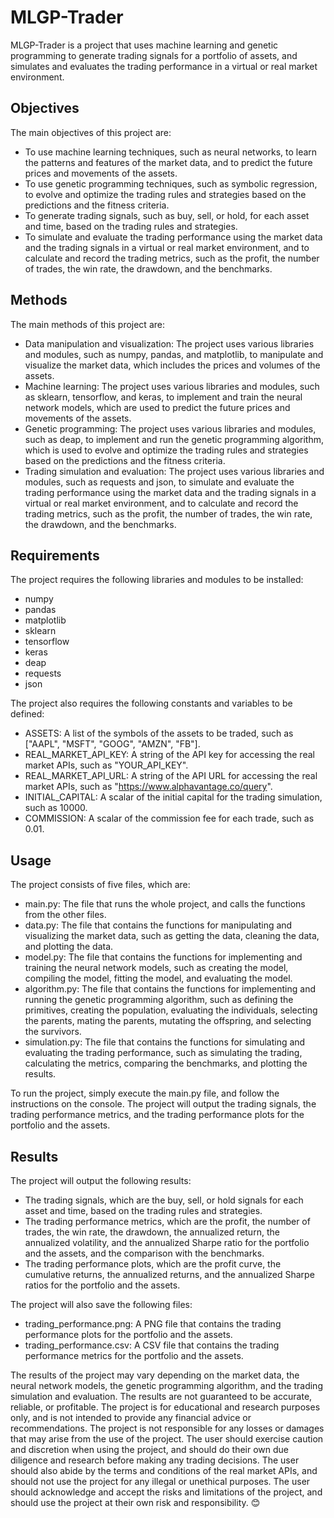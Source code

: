 # MLGP-Trader

MLGP-Trader is a project that uses machine learning and genetic programming to generate trading signals for a portfolio of assets, and simulates and evaluates the trading performance in a virtual or real market environment.

## Objectives

The main objectives of this project are:

- To use machine learning techniques, such as neural networks, to learn the patterns and features of the market data, and to predict the future prices and movements of the assets.
- To use genetic programming techniques, such as symbolic regression, to evolve and optimize the trading rules and strategies based on the predictions and the fitness criteria.
- To generate trading signals, such as buy, sell, or hold, for each asset and time, based on the trading rules and strategies.
- To simulate and evaluate the trading performance using the market data and the trading signals in a virtual or real market environment, and to calculate and record the trading metrics, such as the profit, the number of trades, the win rate, the drawdown, and the benchmarks.

## Methods

The main methods of this project are:

- Data manipulation and visualization: The project uses various libraries and modules, such as numpy, pandas, and matplotlib, to manipulate and visualize the market data, which includes the prices and volumes of the assets.
- Machine learning: The project uses various libraries and modules, such as sklearn, tensorflow, and keras, to implement and train the neural network models, which are used to predict the future prices and movements of the assets.
- Genetic programming: The project uses various libraries and modules, such as deap, to implement and run the genetic programming algorithm, which is used to evolve and optimize the trading rules and strategies based on the predictions and the fitness criteria.
- Trading simulation and evaluation: The project uses various libraries and modules, such as requests and json, to simulate and evaluate the trading performance using the market data and the trading signals in a virtual or real market environment, and to calculate and record the trading metrics, such as the profit, the number of trades, the win rate, the drawdown, and the benchmarks.

## Requirements

The project requires the following libraries and modules to be installed:

- numpy
- pandas
- matplotlib
- sklearn
- tensorflow
- keras
- deap
- requests
- json

The project also requires the following constants and variables to be defined:

- ASSETS: A list of the symbols of the assets to be traded, such as ["AAPL", "MSFT", "GOOG", "AMZN", "FB"].
- REAL_MARKET_API_KEY: A string of the API key for accessing the real market APIs, such as "YOUR_API_KEY".
- REAL_MARKET_API_URL: A string of the API URL for accessing the real market APIs, such as "https://www.alphavantage.co/query".
- INITIAL_CAPITAL: A scalar of the initial capital for the trading simulation, such as 10000.
- COMMISSION: A scalar of the commission fee for each trade, such as 0.01.

## Usage

The project consists of five files, which are:

- main.py: The file that runs the whole project, and calls the functions from the other files.
- data.py: The file that contains the functions for manipulating and visualizing the market data, such as getting the data, cleaning the data, and plotting the data.
- model.py: The file that contains the functions for implementing and training the neural network models, such as creating the model, compiling the model, fitting the model, and evaluating the model.
- algorithm.py: The file that contains the functions for implementing and running the genetic programming algorithm, such as defining the primitives, creating the population, evaluating the individuals, selecting the parents, mating the parents, mutating the offspring, and selecting the survivors.
- simulation.py: The file that contains the functions for simulating and evaluating the trading performance, such as simulating the trading, calculating the metrics, comparing the benchmarks, and plotting the results.

To run the project, simply execute the main.py file, and follow the instructions on the console. The project will output the trading signals, the trading performance metrics, and the trading performance plots for the portfolio and the assets.

## Results

The project will output the following results:

- The trading signals, which are the buy, sell, or hold signals for each asset and time, based on the trading rules and strategies.
- The trading performance metrics, which are the profit, the number of trades, the win rate, the drawdown, the annualized return, the annualized volatility, and the annualized Sharpe ratio for the portfolio and the assets, and the comparison with the benchmarks.
- The trading performance plots, which are the profit curve, the cumulative returns, the annualized returns, and the annualized Sharpe ratios for the portfolio and the assets.

The project will also save the following files:

- trading_performance.png: A PNG file that contains the trading performance plots for the portfolio and the assets.
- trading_performance.csv: A CSV file that contains the trading performance metrics for the portfolio and the assets.

The results of the project may vary depending on the market data, the neural network models, the genetic programming algorithm, and the trading simulation and evaluation. The results are not guaranteed to be accurate, reliable, or profitable. The project is for educational and research purposes only, and is not intended to provide any financial advice or recommendations. The project is not responsible for any losses or damages that may arise from the use of the project. The user should exercise caution and discretion when using the project, and should do their own due diligence and research before making any trading decisions. The user should also abide by the terms and conditions of the real market APIs, and should not use the project for any illegal or unethical purposes. The user should acknowledge and accept the risks and limitations of the project, and should use the project at their own risk and responsibility. 😊
